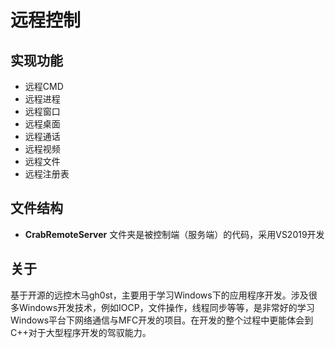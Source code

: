 # 远程控制

## 实现功能

- 远程CMD
- 远程进程
- 远程窗口
- 远程桌面
- 远程通话
- 远程视频
- 远程文件
- 远程注册表

## 文件结构

- **CrabRemoteServer** 文件夹是被控制端（服务端）的代码，采用VS2019开发

## 关于

基于开源的远控木马gh0st，主要用于学习Windows下的应用程序开发。涉及很多Windows开发技术，例如IOCP，文件操作，线程同步等等，是非常好的学习Windows平台下网络通信与MFC开发的项目。在开发的整个过程中更能体会到C++对于大型程序开发的驾驭能力。
